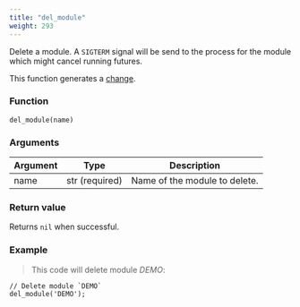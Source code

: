 ```yaml
---
title: "del_module"
weight: 293
---
```


Delete a module. A `SIGTERM` signal will be send to the process for the module which might cancel running futures.

This function generates a [change](../../overview/changes).

### Function

`del_module(name)`

### Arguments

Argument | Type | Description
-------- | ---- | -----------
name | str (required) | Name of the module to delete.

### Return value

Returns `nil` when successful.

### Example

> This code will delete module *DEMO*:

```thingsdb,syntax_only,@t
// Delete module `DEMO`
del_module('DEMO');
```
